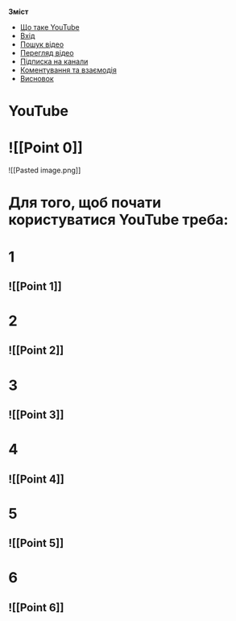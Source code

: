 **Зміст**
 - [Що таке YouTube](#YouTube)
 - [Вхід](#1)
 - [Пошук відео](#2)
 - [Перегляд відео](#3)
 - [Підписка на канали](#4)
 - [Коментування та взаємодія](#5)
 - [Висновок](#6)

# YouTube
# ![[Point 0]]
![[Pasted image.png]]

# Для того, щоб почати користуватися YouTube треба:
# 1

## ![[Point 1]]
# 2
## ![[Point 2]]
# 3
## ![[Point 3]]
# 4
## ![[Point 4]]
# 5
## ![[Point 5]]
# 6
## ![[Point 6]]